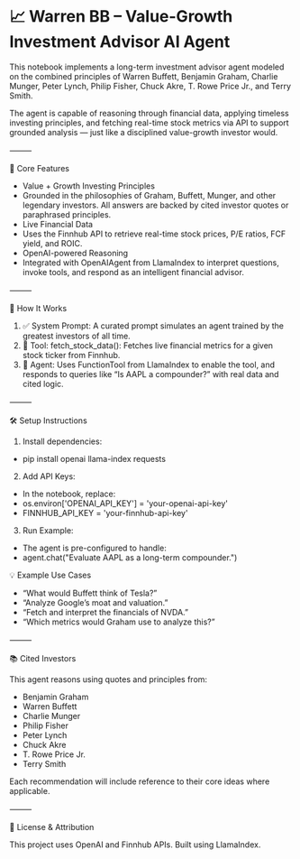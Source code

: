 # 📈 Warren BB – Value-Growth Investment Advisor AI Agent

This notebook implements a long-term investment advisor agent modeled on the combined principles of Warren Buffett, Benjamin Graham, Charlie Munger, Peter Lynch, Philip Fisher, Chuck Akre, T. Rowe Price Jr., and Terry Smith.

The agent is capable of reasoning through financial data, applying timeless investing principles, and fetching real-time stock metrics via API to support grounded analysis — just like a disciplined value-growth investor would.

⸻

🧠 Core Features
- Value + Growth Investing Principles
- Grounded in the philosophies of Graham, Buffett, Munger, and other legendary investors. All answers are backed by cited investor quotes or paraphrased principles.
- Live Financial Data
- Uses the Finnhub API to retrieve real-time stock prices, P/E ratios, FCF yield, and ROIC.
- OpenAI-powered Reasoning
- Integrated with OpenAIAgent from LlamaIndex to interpret questions, invoke tools, and respond as an intelligent financial advisor.

⸻

🚀 How It Works
1. ✅ System Prompt: A curated prompt simulates an agent trained by the greatest investors of all time.
2. 🔧 Tool: fetch_stock_data(): Fetches live financial metrics for a given stock ticker from Finnhub.
3. 🤖 Agent: Uses FunctionTool from LlamaIndex to enable the tool, and responds to queries like “Is AAPL a compounder?” with real data and cited logic.

⸻

🛠 Setup Instructions
1. Install dependencies:
- pip install openai llama-index requests

2. Add API Keys:
- In the notebook, replace:
- os.environ['OPENAI_API_KEY'] = 'your-openai-api-key'
- FINNHUB_API_KEY = 'your-finnhub-api-key'

3. Run Example:
- The agent is pre-configured to handle:
- agent.chat("Evaluate AAPL as a long-term compounder.")

💡 Example Use Cases
- “What would Buffett think of Tesla?”
- “Analyze Google’s moat and valuation.”
- “Fetch and interpret the financials of NVDA.”
- “Which metrics would Graham use to analyze this?”

⸻

📚 Cited Investors

This agent reasons using quotes and principles from:
- Benjamin Graham
- Warren Buffett
- Charlie Munger
- Philip Fisher
- Peter Lynch
- Chuck Akre
- T. Rowe Price Jr.
- Terry Smith

Each recommendation will include reference to their core ideas where applicable.

⸻

🧾 License & Attribution

This project uses OpenAI and Finnhub APIs.
Built using LlamaIndex.

